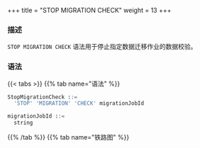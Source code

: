 +++
title = "STOP MIGRATION CHECK"
weight = 13
+++

### 描述

`STOP MIGRATION CHECK` 语法用于停止指定数据迁移作业的数据校验。

### 语法

{{< tabs >}}
{{% tab name="语法" %}}
```sql
StopMigrationCheck ::=
  'STOP' 'MIGRATION' 'CHECK' migrationJobId 

migrationJobId ::=
  string
```
{{% /tab %}}
{{% tab name="铁路图" %}}
<iframe frameborder="0" name="diagram" id="diagram" width="100%" height="100%"></iframe>
{{% /tab %}}
{{< /tabs >}}

### 补充说明

- `migrationJobId` 需要通过 [SHOW MIGRATION LIST](/cn/user-manual/shardingsphere-proxy/distsql/syntax/ral/migration/show-migration-list/) 语法查询获得

### 示例

- 停止指定数据迁移作业的数据校验

```sql
STOP MIGRATION CHECK 'j010180026753ef0e25d3932d94d1673ba551';
```

### 保留字

`STOP`、`MIGRATION`、`CHECK`

### 相关链接

- [保留字](/cn/user-manual/shardingsphere-proxy/distsql/syntax/reserved-word/)
- [SHOW MIGRATION LIST](/cn/user-manual/shardingsphere-proxy/distsql/syntax/ral/migration/show-migration-list/)